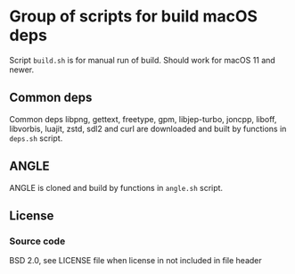 # Group of scripts for build macOS deps

Script `build.sh` is for manual run of build.
Should work for macOS 11 and newer.

## Common deps

Common deps libpng, gettext, freetype, gpm, libjep-turbo, joncpp, liboff,
libvorbis, luajit, zstd, sdl2 and curl are downloaded and built
by functions in `deps.sh` script.

## ANGLE

ANGLE is cloned and build by functions in `angle.sh` script.

## License

### Source code

BSD 2.0, see LICENSE file when license in not included in file header

